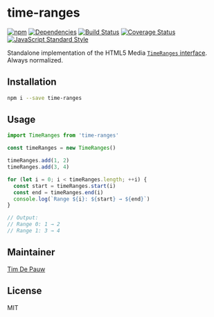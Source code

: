 # time-ranges

[![npm](https://img.shields.io/npm/v/time-ranges.svg)](https://www.npmjs.com/package/time-ranges) [![Dependencies](https://img.shields.io/david/zentrick/time-ranges.svg)](https://david-dm.org/zentrick/time-ranges) [![Build Status](https://img.shields.io/travis/zentrick/time-ranges/master.svg)](https://travis-ci.org/zentrick/time-ranges) [![Coverage Status](https://img.shields.io/coveralls/zentrick/time-ranges/master.svg)](https://coveralls.io/r/zentrick/time-ranges) [![JavaScript Standard Style](https://img.shields.io/badge/code%20style-standard-brightgreen.svg)](http://standardjs.com/)

Standalone implementation of the HTML5 Media [`TimeRanges` interface](https://developers.whatwg.org/the-video-element.html#time-ranges). Always normalized.

## Installation

```bash
npm i --save time-ranges
```

## Usage

```js
import TimeRanges from 'time-ranges'

const timeRanges = new TimeRanges()

timeRanges.add(1, 2)
timeRanges.add(3, 4)

for (let i = 0; i < timeRanges.length; ++i) {
  const start = timeRanges.start(i)
  const end = timeRanges.end(i)
  console.log(`Range ${i}: ${start} → ${end}`)
}

// Output:
// Range 0: 1 → 2
// Range 1: 3 → 4
```

## Maintainer

[Tim De Pauw](https://tmdpw.eu/)

## License

MIT
